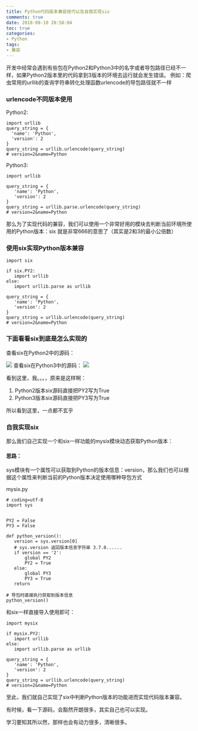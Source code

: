 ```yaml
---
title: Python代码版本兼容技巧以及自我实现six
comments: true
date: 2018-08-10 20:58:04
toc: true
categories:
- Python
tags:
- 兼容
---
```


开发中经常会遇到有些包在Python2和Python3中的名字或者导包路径已经不一样，如果Python2版本里的代码拿到3版本的环境去运行就会发生错误。<!--more-->
例如：爬虫常用的urllib的查询字符串转化处理函数urlencode的导包路径就不一样
### urlencode不同版本使用

Python2:
```
import urllib
query_string = {
  'name': 'Python',
  'version': 2
}
query_string = urllib.urlencode(query_string)  
# version=2&name=Python
```

Python3:
```
import urllib

query_string = {
   'name': 'Python',
   'version': 2
}
query_string = urllib.parse.urlencode(query_string)
# version=2&name=Python
```

那么为了实现代码的兼容，我们可以使用一个非常好用的模块去判断当前环境所使用的Python版本：six  就是非常666的意思了（其实是2和3的最小公倍数）

### 使用six实现Python版本兼容
```
import six

if six.PY2:
   import urllib
else:
   import urllib.parse as urllib

query_string = {
   'name': 'Python',
   'version': 2
}
query_string = urllib.urlencode(query_string)
# version=2&name=Python
```

### 下面看看six到底是怎么实现的

查看six在Python2中的源码：

![](http://paresur4s.bkt.clouddn.com/python2.png)
查看six在Python3中的源码：
![](http://paresur4s.bkt.clouddn.com/python3.png)


看到这里，我。。。，原来是这样啊：

1. Python2版本six源码直接把PY2写为True
2. Python3版本six源码直接把PY3写为True

所以看到这里，一点都不玄乎

### 自我实现six

那么我们自己实现一个和six一样功能的mysix模块动态获取Python版本：

#### 思路：
sys模块有一个属性可以获取到Python的版本信息：version，那么我们也可以根据这个属性来判断当前的Python版本决定使用哪种导包方式



mysix.py
```
# coding=utf-8
import sys


PY2 = False
PY3 = False

def python_version():
   version = sys.version[0]
   # sys.version 返回版本信息字符串 3.7.0......
   if version == '2':
       global PY2
       PY2 = True
   else:
       global PY3
       PY3 = True
   return

# 导包时直接执行获取到版本信息
python_version()
```

和six一样直接导入使用即可：
```
import mysix

if mysix.PY2:
   import urllib
else:
   import urllib.parse as urllib

query_string = {
   'name': 'Python',
   'version': 2
}
query_string = urllib.urlencode(query_string)
# version=2&name=Python
```

至此，我们就自己实现了six中判断Python版本的功能进而实现代码版本兼容。

有时候，看一下源码，会豁然开朗很多，其实自己也可以实现。

学习要知其所以然，那样也会有动力很多，清晰很多。
